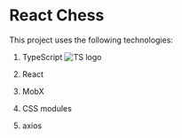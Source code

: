 # React Chess

This project uses the following technologies:
  1. TypeScript ![TS logo](https://w7.pngwing.com/pngs/915/519/png-transparent-typescript-hd-logo-thumbnail.png)

  2. React
  3. MobX
  4. CSS modules
  5. axios
  

